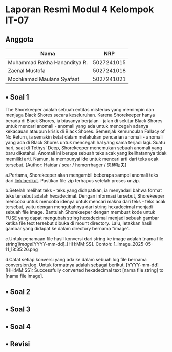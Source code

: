 # Laporan Resmi Modul 4 Kelompok IT-07
## Anggota

| Nama 				| NRP		|
|-------------------------------|---------------|
| Muhammad Rakha Hananditya R.	| 5027241015 	|
| Zaenal Mustofa		| 5027241018 	|
| Mochkamad Maulana Syafaat	| 5027241021 	|

## • Soal  1

The Shorekeeper adalah sebuah entitas misterius yang memimpin dan menjaga Black Shores secara keseluruhan. Karena Shorekeeper hanya berada di Black Shores, ia biasanya berjalan - jalan di sekitar Black Shores untuk mencari anomali - anomali yang ada untuk mencegah adanya kekacauan ataupun krisis di Black Shores. Semenjak kemunculan Fallacy of No Return, ia semakin ketat dalam melakukan pencarian anomali - anomali yang ada di Black Shores untuk mencegah hal yang sama terjadi lagi.
Suatu hari, saat di Tethys' Deep, Shorekeeper menemukan sebuah anomali yang baru diketahui. Anomali ini berupa sebuah teks acak yang kelihatannya tidak memiliki arti. Namun, ia mempunyai ide untuk mencari arti dari teks acak tersebut. [Author: Haidar / scar / hemorrhager / 恩赫勒夫]


a.Pertama, Shorekeeper akan mengambil beberapa sampel anomali teks dari [link berikut](https://drive.google.com/file/d/1hi_GDdP51Kn2JJMw02WmCOxuc3qrXzh5/view). Pastikan file zip terhapus setelah proses unzip.


b.Setelah melihat teks - teks yang didapatkan, ia menyadari bahwa format teks tersebut adalah hexadecimal. Dengan informasi tersebut, Shorekeeper mencoba untuk mencoba idenya untuk mencari makna dari teks - teks acak tersebut, yaitu dengan mengubahnya dari string hexadecimal menjadi sebuah file image. Bantulah Shorekeeper dengan membuat kode untuk FUSE yang dapat mengubah string hexadecimal menjadi sebuah gambar ketika file text tersebut dibuka di mount directory. Lalu, letakkan hasil gambar yang didapat ke dalam directory bernama “image”.

c.Untuk penamaan file hasil konversi dari string ke image adalah [nama file string]_image_[YYYY-mm-dd]_[HH:MM:SS].
Contoh:
1_image_2025-05-11_18:35:26.png

d.Catat setiap konversi yang ada ke dalam sebuah log file bernama conversion.log. Untuk formatnya adalah sebagai berikut.
[YYYY-mm-dd][HH:MM:SS]: Successfully converted hexadecimal text [nama file string] to [nama file image].




## • Soal  2
## • Soal  3
## • Soal  4
## • Revisi
